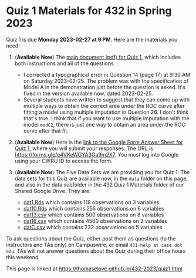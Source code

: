 # Quiz 1 Materials for 432 in Spring 2023

Quiz 1 is due **Monday 2023-02-27 at 9 PM**. Here are the materials you need:

1. (**Available Now**) The [main document (pdf) for Quiz 1](https://github.com/THOMASELOVE/432-classes-2023/blob/main/quiz1/432_quiz1_2023.pdf), which includes both instructions and all of the questions. 
    - I corrected a typographical error in Question 14 (page 17) at 9:30 AM on Saturday 2023-02-25. The problem was with the specification of Model A in the demonstration just before the question is asked. It's fixed in the version available now, dated 2023-02-25.
    - Several students have written to suggest that they can come up with multiple ways to obtain the correct area under the ROC curve after fitting a model using multiple imputation in Question 26. I don't think that's true. I think that if you want to use multiple imputation with the model `modC2`, there is just one way to obtain an area under the ROC curve after that fit.

2. (**Available Now**) Here is the [link to the Google Form Answer Sheet for Quiz 1](https://forms.gle/e4VKeWGYA3Ga9m2X7), where you will submit your responses. The URL is <https://forms.gle/e4VKeWGYA3Ga9m2X7>. You must log into Google using your CWRU ID to access the form.

3. (**Available Now**) The Five Data Sets we are providing you for Quiz 1. The data sets for this Quiz are available now, in the `data` folder on this page, and also in the data subfolder in the 432 Quiz 1 Materials folder of our Shared Google Drive. They are:
    - [dat1.Rds](https://github.com/THOMASELOVE/432-classes-2023/blob/main/quiz1/data/dat1.Rds) which contains 118 observations on 3 variables
    - [dat10.Rds](https://github.com/THOMASELOVE/432-classes-2023/blob/main/quiz1/data/dat10.Rds) which contains 255 observations on 6 variables
    - [dat13.csv](https://raw.githubusercontent.com/THOMASELOVE/432-classes-2023/main/quiz1/data/dat13.csv) which contains 500 observations on 8 variables 
    - [dat16.csv](https://raw.githubusercontent.com/THOMASELOVE/432-classes-2023/main/quiz1/data/dat16.csv) which contains 4560 observations on 2 variables
    - [datC.csv](https://raw.githubusercontent.com/THOMASELOVE/432-classes-2023/main/quiz1/data/datC.csv) which contains 232 observations on 5 variables

To ask questions about the Quiz, either post them as questions (to the instructors and TAs only) on Campuswire, or email `431-help at case dot edu`. TAs will not answer questions about the Quiz during their office hours this weekend.

This page is linked at https://thomaselove.github.io/432-2023/quiz1.html.
